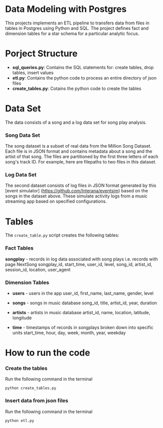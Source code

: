 # Data Modeling with Postgres
This projects implements an ETL pipeline to transfers data from files in tables in Postgres using Python and SQL.
The project defines fact and dimension tables for a star schema for a particular analytic focus.

# Porject Structure
- **sql_queries.py**: Contains the SQL statements for: create tables, drop tables, insert values
- **etl.py**: Contains the python code to process an entire directory of json files
- **create_tables.py**: Cotains the python code to create the tables

# Data Set
The data consists of a song and a log data set for song play analysis. 

### Song Data Set 
The song dataset is a subset of real data from the Million Song Dataset. Each file is in JSON format and contains metadata about a song and the artist of that song. The files are partitioned by the first three letters of each song's track ID. For example, here are filepaths to two files in this dataset.

### Log Data Set
The second dataset consists of log files in JSON format generated by this [event simulator] (https://github.com/Interana/eventsim) based on the songs in the dataset above. These simulate activity logs from a music streaming app based on specified configurations.
# Tables
The ```create_table.py``` script creates the following tables:

### Fact Tables
**songplay** - records in log data associated with song plays i.e. records with page NextSong
songplay_id, start_time, user_id, level, song_id, artist_id, session_id, location, user_agent

### Dimension Tables
- **users** - users in the app
user_id, first_name, last_name, gender, level

- **songs** - songs in music database
song_id, title, artist_id, year, duration

- **artists** - artists in music database
artist_id, name, location, latitude, longitude

- **time** - timestamps of records in songplays broken down into specific units
start_time, hour, day, week, month, year, weekday


# How to run the code

### Create the tables
Run the following command in the terminal
```
python create_tables.py
```

### Insert data from json files
Run the following command in the terminal
```
python etl.py
```

